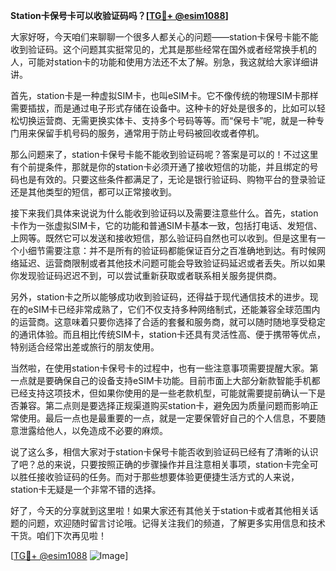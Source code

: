 **Station卡保号卡可以收验证码吗？[[TG💪+ @esim1088](https://t.me/s/esim1088)]**

大家好呀，今天咱们来聊聊一个很多人都关心的问题——station卡保号卡能不能收到验证码。这个问题其实挺常见的，尤其是那些经常在国外或者经常换手机的人，可能对station卡的功能和使用方法还不太了解。别急，我这就给大家详细讲讲。

首先，station卡是一种虚拟SIM卡，也叫eSIM卡。它不像传统的物理SIM卡那样需要插拔，而是通过电子形式存储在设备中。这种卡的好处是很多的，比如可以轻松切换运营商、无需更换实体卡、支持多个号码等等。而“保号卡”呢，就是一种专门用来保留手机号码的服务，通常用于防止号码被回收或者停机。

那么问题来了，station卡保号卡能不能收到验证码呢？答案是可以的！不过这里有个前提条件，那就是你的station卡必须开通了接收短信的功能，并且绑定的号码也是有效的。只要这些条件都满足了，无论是银行验证码、购物平台的登录验证还是其他类型的短信，都可以正常接收到。

接下来我们具体来说说为什么能收到验证码以及需要注意些什么。首先，station卡作为一张虚拟SIM卡，它的功能和普通SIM卡基本一致，包括打电话、发短信、上网等。既然它可以发送和接收短信，那么验证码自然也可以收到。但是这里有一个小细节需要注意：并不是所有的验证码都能保证百分之百准确地到达。有时候网络延迟、运营商限制或者其他技术问题可能会导致验证码延迟或者丢失。所以如果你发现验证码迟迟不到，可以尝试重新获取或者联系相关服务提供商。

另外，station卡之所以能够成功收到验证码，还得益于现代通信技术的进步。现在的eSIM卡已经非常成熟了，它们不仅支持多种网络制式，还能兼容全球范围内的运营商。这意味着只要你选择了合适的套餐和服务商，就可以随时随地享受稳定的通讯体验。而且相比传统SIM卡，station卡还具有灵活性高、便于携带等优点，特别适合经常出差或旅行的朋友使用。

当然啦，在使用station卡保号卡的过程中，也有一些注意事项需要提醒大家。第一点就是要确保自己的设备支持eSIM卡功能。目前市面上大部分新款智能手机都已经支持这项技术，但如果你使用的是一些老款机型，可能就需要提前确认一下是否兼容。第二点则是要选择正规渠道购买station卡，避免因为质量问题而影响正常使用。最后一点也是最重要的一点，就是一定要保管好自己的个人信息，不要随意泄露给他人，以免造成不必要的麻烦。

说了这么多，相信大家对于station卡保号卡能否收到验证码已经有了清晰的认识了吧？总的来说，只要按照正确的步骤操作并且注意相关事项，station卡完全可以胜任接收验证码的任务。而对于那些想要体验更便捷生活方式的人来说，station卡无疑是一个非常不错的选择。

好了，今天的分享就到这里啦！如果大家还有其他关于station卡或者其他相关话题的问题，欢迎随时留言讨论哦。记得关注我们的频道，了解更多实用信息和技术干货。咱们下次再见啦！

[[TG💪+ @esim1088](https://t.me/s/esim1088) ![Image](https://i.postimg.cc/4NQfJmqS/Snipaste-2025-05-13-00-14-12.png)]